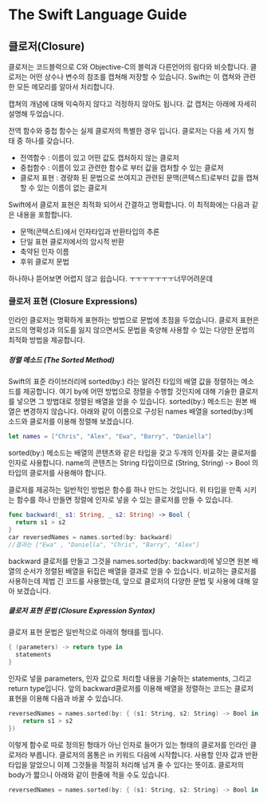# The Swift Language Guide



## 클로저(Closure)

클로저는 코드블럭으로 C와 Objective-C의 블럭과 다른언어의 람다와 비슷합니다. 클로저는 어떤 상수나 변수의 참조를 캡쳐해 저장할 수 있습니다. Swift는 이 캡쳐와 관련한 모든 메모리를 알아서 처리합니다.

캡쳐의 개념에 대해 익숙하지 않다고 걱정하지 않아도 됩니다. 값 캡처는 아래에 자세히 설명해 두었습니다.

전역 함수와 중첩 함수는 실제 클로저의 특별한 경우 입니다. 클로저는 다음 세 가지 형태 중 하나를 갖습니다.

- 전역함수 : 이름이 있고 어떤 값도 캡처하지 않는 클로저
- 중첩함수 : 이름이 있고 관련한 함수로 부터 값을 캡처할 수 있는 클로저
- 클로저 표현 : 경량화 된 문법으로 쓰여지고 관련된 문맥(콘텍스트)로부터 값을 캡쳐할 수 있는 이름이 없는 클로저

Swift에서 클로저 표현은 최적화 되어서 간결하고 명확합니다. 이 최적화에는 다음과 같은 내용을 포함합니다.

- 문맥(콘텍스트)에서 인자타입과 반환타입의 추론
- 단일 표현 클로저에서의 암시적 반환
- 축약된 인자 이름
- 후위 클로저 문법

하나하나 뜯어보면 어렵지 않고 쉽습니다. ㅜㅜㅜㅜㅜㅜㅜ너무어려운데

### 클로저 표현 (Closure Expressions)

인라인 클로저는 명확하게 표현하는 방법으로 문법에 초점을 두었습니다. 클로저 표현은 코드의 명확성과 의도를 잃지 않으면서도 문법을 축양해 사용할 수 있는 다양한 문법의 최적화 방법을 제공합니다.

##### 정렬 메소드 (The Sorted Method)

Swift의 표준 라이브러리에 sorted(by:) 라는 알려진 타입의 배열 값을 정렬하는 메소드를 제공합니다. 여기 by에 어떤 방법으로 정렬을 수행할 것인지에 대해 기술한 클로저를 넣으면 그 방법대로 정렬된 배열을 얻을 수 있습니다. sorted(by:) 메소드는 원본 배열은 변경하지 않습니다. 아래와 같이 이름으로 구성된 names 배열을 sorted(by:)메소드와 클로저를 이용해 정렬해 보겠습니다.

~~~swift
let names = ["Chris", "Alex", "Ewa", "Barry", "Daniella"]
~~~

sorted(by:) 메소드는 배열의 콘텐츠와 같은 타입을 갖고 두개의 인자를 갖는 클로저를 인자로 사용합니다. name의 콘텐츠는 String 타입이므로 (String, String) -> Bool 의 타입의 클로저를 사용해야 합니다.

클로저를 제공하는 일반적인 방법은 함수를 하나 만드는 것입니다. 위 타입을 만족 시키는 함수를 하나 만들면 정렬에 인자로 넣을 수 있는 클로저를 만들 수 있습니다.

~~~swift
func backward(_ s1: String, _ s2: String) -> Bool {
  return s1 > s2
}
car reversedNames = names.sorted(by: backward)
//결과는 ["Ewa" , "Daniella", "Chris", "Barry", "Alex"]
~~~

backward 클로저를 만들고 그것을 names.sorted(by: backward)에 넣으면 원본 배열의 순서가 정렬된 배열을 뒤집은 배열을 결과로 얻을 수 있습니다. 비교하는 클로저를 사용하는데 제법 긴 코드를 사용했는데, 앞으로 클로저의 다양한 문법 및 사용에 대해 알아 보겠습니다.

##### 클로저 표현 문법 (Closure Expression Syntax)

클로저 표현 문법은 일반적으로 아래의 형태를 띱니다.

~~~swift
{ (parameters) -> return type in
  statements
}
~~~

인자로 넣을 parameters, 인자 값으로 처리할 내용을 기술하는 statements, 그리고 return type입니다. 앞의 backward클로저를 이용해 배열을 정렬하는 코드는 클로저 표현을 이용해 다음과 바꿀 수 있습니다.

~~~swift
reversedNames = names.sorted(by: { (s1: String, s2: String) -> Bool in
	return s1 > s2
})
~~~

이렇게 함수로 따로 정의된 형태가 아닌 인자로 들어가 있는 형태의 클로저를 인라인 클로저라 부릅니다. 클로저의 몸통은 in 키워드 다음에 시작합니다. 사용할 인자 값과 반환 타입을 알았으니 이제 그것들을 적절히 처리해 넘겨 줄 수 있다는 뜻이죠. 클로저의 body가 짧으니 아래와 같이 한줄에 적을 수도 있습니다.

~~~swift
reversedNames = names.sorted(by: { (s1: String, s2: String) -> Bool in return s1 > s2 })
~~~

